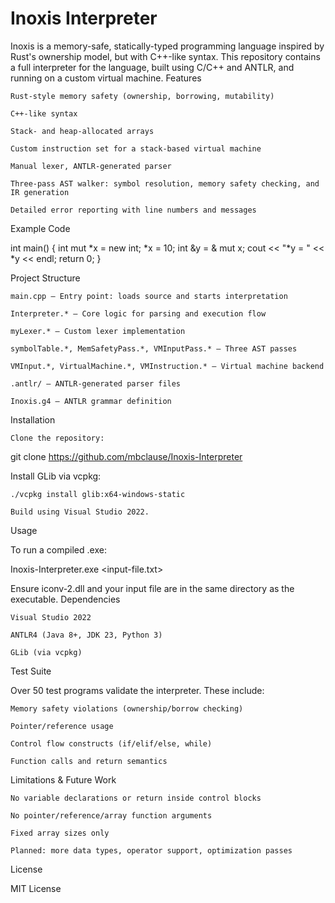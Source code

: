 # Inoxis Interpreter

Inoxis is a memory-safe, statically-typed programming language inspired by Rust's ownership model, but with C++-like syntax. This repository contains a full interpreter for the language, built using C/C++ and ANTLR, and running on a custom virtual machine.
Features

    Rust-style memory safety (ownership, borrowing, mutability)

    C++-like syntax

    Stack- and heap-allocated arrays

    Custom instruction set for a stack-based virtual machine

    Manual lexer, ANTLR-generated parser

    Three-pass AST walker: symbol resolution, memory safety checking, and IR generation

    Detailed error reporting with line numbers and messages

Example Code

int main()
{
    int mut *x = new int;
    *x = 10;
    int &y = & mut x;
    cout << "*y = " << *y << endl;
    return 0;
}

Project Structure

    main.cpp – Entry point: loads source and starts interpretation

    Interpreter.* – Core logic for parsing and execution flow

    myLexer.* – Custom lexer implementation

    symbolTable.*, MemSafetyPass.*, VMInputPass.* – Three AST passes

    VMInput.*, VirtualMachine.*, VMInstruction.* – Virtual machine backend

    .antlr/ – ANTLR-generated parser files

    Inoxis.g4 – ANTLR grammar definition

Installation

    Clone the repository:

git clone https://github.com/mbclause/Inoxis-Interpreter

Install GLib via vcpkg:

    ./vcpkg install glib:x64-windows-static

    Build using Visual Studio 2022.

Usage

To run a compiled .exe:

Inoxis-Interpreter.exe <input-file.txt>

Ensure iconv-2.dll and your input file are in the same directory as the executable.
Dependencies

    Visual Studio 2022

    ANTLR4 (Java 8+, JDK 23, Python 3)

    GLib (via vcpkg)

Test Suite

Over 50 test programs validate the interpreter. These include:

    Memory safety violations (ownership/borrow checking)

    Pointer/reference usage

    Control flow constructs (if/elif/else, while)

    Function calls and return semantics

Limitations & Future Work

    No variable declarations or return inside control blocks

    No pointer/reference/array function arguments

    Fixed array sizes only

    Planned: more data types, operator support, optimization passes

License

MIT License
